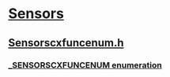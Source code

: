 # [Sensors](../_sensors/index.md)
## [Sensorscxfuncenum.h](index.md)
### [_SENSORSCXFUNCENUM enumeration](../sensorscxfuncenum/ne-sensorscxfuncenum-_sensorscxfuncenum.md)
